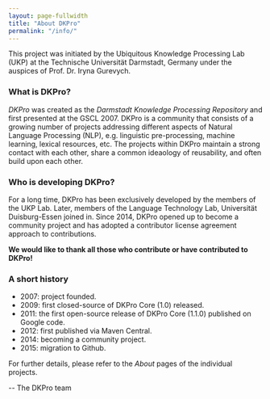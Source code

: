 ```yaml
---
layout: page-fullwidth
title: "About DKPro"
permalink: "/info/"
---
```


This project was initiated by the Ubiquitous Knowledge Processing Lab (UKP) at the Technische Universität Darmstadt, Germany under the auspices of Prof. Dr. Iryna Gurevych.

### What is DKPro?

*DKPro* was created as the *Darmstadt Knowledge Processing Repository* and first presented at the GSCL 2007. DKPro is a community that consists of a growing number of projects addressing different aspects of Natural Language Processing (NLP), e.g. linguistic pre-processing, machine learning, lexical resources, etc. The projects within DKPro maintain a strong contact with each other, share a common ideaology of reusability, and often build upon each other.

### Who is developing DKPro?

For a long time, DKPro has been exclusively developed by the members of the UKP Lab. Later, members of the Language Technology Lab, Universität Duisburg-Essen joined in. Since 2014, DKPro opened up to become a community project and has adopted a contributor license agreement approach to contributions.

**We would like to thank all those who contribute or have contributed to DKPro!**

### A short history

* 2007: project founded.
* 2009: first closed-source of DKPro Core (1.0) released.
* 2011: the first open-source release of DKPro Core (1.1.0) published on Google code.
* 2012: first published via Maven Central.
* 2014: becoming a community project.
* 2015: migration to Github.

For further details, please refer to the *About* pages of the individual projects.

-- The DKPro team
